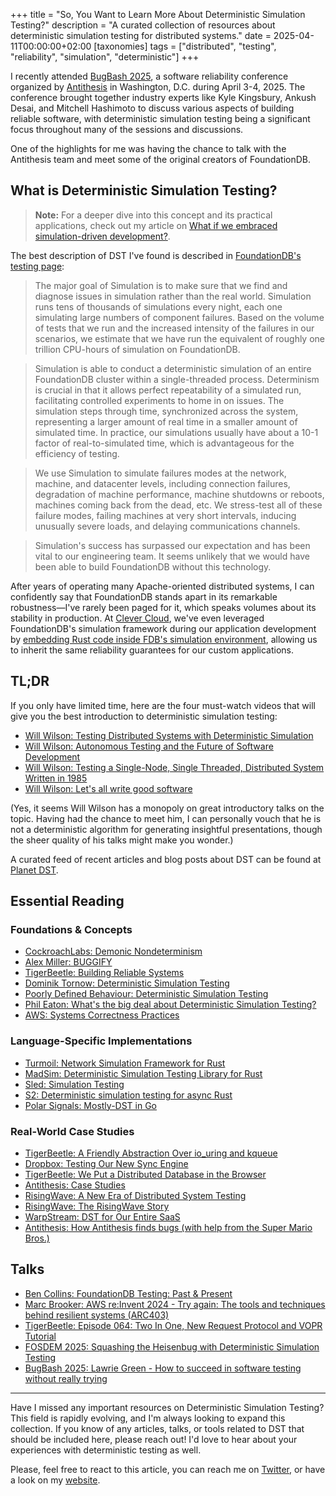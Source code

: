 +++
title = "So, You Want to Learn More About Deterministic Simulation Testing?"
description = "A curated collection of resources about deterministic simulation testing for distributed systems."
date = 2025-04-11T00:00:00+02:00
[taxonomies]
tags = ["distributed", "testing", "reliability", "simulation", "deterministic"]
+++

I recently attended [BugBash 2025](https://bugbash.antithesis.com/), a software reliability conference organized by [Antithesis](https://antithesis.com) in Washington, D.C. during April 3-4, 2025. The conference brought together industry experts like Kyle Kingsbury, Ankush Desai, and Mitchell Hashimoto to discuss various aspects of building reliable software, with deterministic simulation testing being a significant focus throughout many of the sessions and discussions.

One of the highlights for me was having the chance to talk with the Antithesis team and meet some of the original creators of FoundationDB. 

## What is Deterministic Simulation Testing?

> **Note:** For a deeper dive into this concept and its practical applications, check out my article on [What if we embraced simulation-driven development?](/posts/simulation-driven-development/).

The best description of DST I've found is described in [FoundationDB's testing page](https://apple.github.io/foundationdb/testing.html):

> The major goal of Simulation is to make sure that we find and diagnose issues in simulation rather than the real world. Simulation runs tens of thousands of simulations every night, each one simulating large numbers of component failures. Based on the volume of tests that we run and the increased intensity of the failures in our scenarios, we estimate that we have run the equivalent of roughly one trillion CPU-hours of simulation on FoundationDB.

> Simulation is able to conduct a deterministic simulation of an entire FoundationDB cluster within a single-threaded process. Determinism is crucial in that it allows perfect repeatability of a simulated run, facilitating controlled experiments to home in on issues. The simulation steps through time, synchronized across the system, representing a larger amount of real time in a smaller amount of simulated time. In practice, our simulations usually have about a 10-1 factor of real-to-simulated time, which is advantageous for the efficiency of testing.

> We use Simulation to simulate failures modes at the network, machine, and datacenter levels, including connection failures, degradation of machine performance, machine shutdowns or reboots, machines coming back from the dead, etc. We stress-test all of these failure modes, failing machines at very short intervals, inducing unusually severe loads, and delaying communications channels.

> Simulation's success has surpassed our expectation and has been vital to our engineering team. It seems unlikely that we would have been able to build FoundationDB without this technology.

After years of operating many Apache-oriented distributed systems, I can confidently say that FoundationDB stands apart in its remarkable robustness—I've rarely been paged for it, which speaks volumes about its stability in production. At [Clever Cloud](https://www.clever-cloud.com/), we've even leveraged FoundationDB's simulation framework during our application development by [embedding Rust code inside FDB's simulation environment](/posts/providing-safety-fdb-rs/#user-safety), allowing us to inherit the same reliability guarantees for our custom applications.


## TL;DR
If you only have limited time, here are the four must-watch videos that will give you the best introduction to deterministic simulation testing:

- [Will Wilson: Testing Distributed Systems with Deterministic Simulation](https://www.youtube.com/watch?v=4fFDFbi3toc)
- [Will Wilson: Autonomous Testing and the Future of Software Development](https://www.youtube.com/watch?v=fFSPwJFXVlw)
- [Will Wilson: Testing a Single-Node, Single Threaded, Distributed System Written in 1985](https://www.youtube.com/watch?v=m3HwXlQPCEU)
- [Will Wilson: Let's all write good software](https://www.youtube.com/watch?v=eZ1mmqlq-mY)

(Yes, it seems Will Wilson has a monopoly on great introductory talks on the topic. Having had the chance to meet him, I can personally vouch that he is not a deterministic algorithm for generating insightful presentations, though the sheer quality of his talks might make you wonder.)

A curated feed of recent articles and blog posts about DST can be found at [Planet DST](https://deterministic-simulation-testing.github.io/planet-dst/).

## Essential Reading

### Foundations & Concepts
- [CockroachLabs: Demonic Nondeterminism](https://www.cockroachlabs.com/blog/demonic-nondeterminism/)
- [Alex Miller: BUGGIFY](https://transactional.blog/simulation/buggify)
- [TigerBeetle: Building Reliable Systems](https://docs.tigerbeetle.com/concepts/safety/#software-reliability)
- [Dominik Tornow: Deterministic Simulation Testing](https://journal.resonatehq.io/p/deterministic-simulation-testing)
- [Poorly Defined Behaviour: Deterministic Simulation Testing](https://poorlydefinedbehaviour.github.io/posts/deterministic_simulation_testing/)
- [Phil Eaton: What's the big deal about Deterministic Simulation Testing?](https://notes.eatonphil.com/2024-08-20-deterministic-simulation-testing.html)
- [AWS: Systems Correctness Practices](https://queue.acm.org/detail.cfm?ref=rss&id=3712057)

### Language-Specific Implementations
- [Turmoil: Network Simulation Framework for Rust](https://docs.rs/turmoil/latest/turmoil/)
- [MadSim: Deterministic Simulation Testing Library for Rust](https://docs.rs/madsim/latest/madsim/)
- [Sled: Simulation Testing](https://sled.rs/simulation.html)
- [S2: Deterministic simulation testing for async Rust](https://s2.dev/blog/dst)
- [Polar Signals: Mostly-DST in Go](https://www.polarsignals.com/blog/posts/2024/05/28/mostly-dst-in-go)

### Real-World Case Studies
- [TigerBeetle: A Friendly Abstraction Over io_uring and kqueue](https://tigerbeetle.com/blog/2022-11-23-a-friendly-abstraction-over-iouring-and-kqueue/)
- [Dropbox: Testing Our New Sync Engine](https://dropbox.tech/infrastructure/-testing-our-new-sync-engine)
- [TigerBeetle: We Put a Distributed Database in the Browser](https://tigerbeetle.com/blog/2023-07-11-we-put-a-distributed-database-in-the-browser/)
- [Antithesis: Case Studies](https://antithesis.com/solutions/case_studies/)
- [RisingWave: A New Era of Distributed System Testing](https://risingwave.com/blog/deterministic-simulation-a-new-era-of-distributed-system-testing/)
- [RisingWave: The RisingWave Story](https://risingwave.com/blog/applying-deterministic-simulation-the-risingwave-story-part-2-of-2/)
- [WarpStream: DST for Our Entire SaaS](https://www.warpstream.com/blog/deterministic-simulation-testing-for-our-entire-saas)
- [Antithesis: How Antithesis finds bugs (with help from the Super Mario Bros.)](https://antithesis.com/blog/sdtalk/)

## Talks
- [Ben Collins: FoundationDB Testing: Past & Present](https://www.youtube.com/watch?v=IaB8jvjW0kk)
- [Marc Brooker: AWS re:Invent 2024 - Try again: The tools and techniques behind resilient systems (ARC403)](https://www.youtube.com/watch?v=rvHd4Y76-fs)
- [TigerBeetle: Episode 064: Two In One, New Request Protocol and VOPR Tutorial](https://www.youtube.com/watch?v=6y8Ga3oogLY)
- [FOSDEM 2025: Squashing the Heisenbug with Deterministic Simulation Testing](https://fosdem.org/2025/schedule/event/fosdem-2025-4279-squashing-the-heisenbug-with-deterministic-simulation-testing/)
- [BugBash 2025: Lawrie Green - How to succeed in software testing without really trying](https://www.youtube.com/watch?v=024c8OwR4JM)

---

Have I missed any important resources on Deterministic Simulation Testing? This field is rapidly evolving, and I'm always looking to expand this collection. If you know of any articles, talks, or tools related to DST that should be included here, please reach out! I'd love to hear about your experiences with deterministic testing as well.

Please, feel free to react to this article, you can reach me on [Twitter](https://twitter.com/PierreZ), or have a look on my [website](https://pierrezemb.fr).
